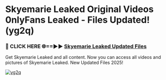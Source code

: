 # Skyemarie Leaked Original Videos 0nlyFans Leaked - Files Updated! (yg2q)

<h3>🔴 CLICK HERE 🌐==►► <a href="https://tinyurl.com/ehrbuxhb" rel="nofollow">Skyemarie Leaked Updated Files</a></h3>

Get Skyemarie Leaked and all content. Now you can access all videos and pictures of Skyemarie Leaked. New Updated Files 2025!

[![yg2q](https://i.imgur.com/lVYEuWS.gif)](https://tinyurl.com/ehrbuxhb)

